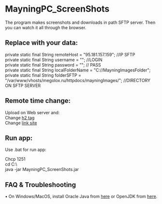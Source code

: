 # MayningPC_ScreenShots
The program makes screenshots and downloads in path SFTP server. Then you can watch it all through the browser.

## Replace with your data:

private static final String remoteHost = "95.181.157.159"; //IP SFTP <br>
private static final String username = ""; //LOGIN <br>
private static final String password = ""; // PASS <br>
private static final String localFolderName = "C://MayningImagesFolder"; <br>
private static final String folderSFTP = "/var/www/vhosts/megolox.ru/httpdocs/mayningImages/"; //DIRECTORY ON SFTP SERVER <br>

## Remote time change:
Upload on Web server and: <br>
Change [h2 tag](https://github.com/megoRU/MayningPC_ScreenShots/blob/5145292afde4f62e601c3ba4358f898e83b91335/index.html#L9) <br>
Change [link site](https://github.com/megoRU/MayningPC_ScreenShots/blob/55431eb3b2f5155701e24b334deffbd44f10e2d5/src/main/java/Main.java#L38)

## Run app:
Use .bat for run app:

Chcp 1251 <br>
cd C:\ <br>
java -jar MayningPC_ScreenShots.jar <br>

## FAQ & Troubleshooting

• On Windows/MacOS, install Oracle Java from [here](https://www.oracle.com/java/technologies/javase-downloads.html) or OpenJDK from [here](https://adoptopenjdk.net/).
